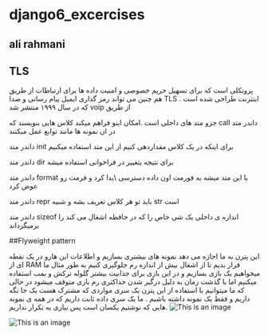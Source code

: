 # django6_excercises
## ali rahmani


  ## TLS

&#x202b;  پروتکلی است که برای تسهیل حریم خصوصی و امنیت داده ها برای ارتباطات از طریق اینترنت طراحی شده است .
TLS هم چنین می تواند رمز گذاری ایمیل پیام رسانی و صدا از طریق voip  که در سال ۱۹۹۹ منتشر شد




&#x202b; 
داندر متد call  جزو متد های داخلی است .امکان اینو فراهم میکند کلاس هایی بنویسند که در ان نمونه ها مانند توابع عمل میکنند 

داندر متد init برای اینکه در یک کلاس مقداردهی  کنیم از این متد استفاده میکنیم 


داندر متد  dir  برای نتیجه یتغییر در فراخوانی استفاده میشه 


داندر متد  format  با این متد میشه به فورمت اون داده دسترسی \یدا کرد و فرمت رو عوض کرد 

داندر متد repr  باید تو هر کلاس تعریف بشه و شبیه str  است 



داندر متد  sizeof  اندازه ی داخلی یک شی خاص را که در حافظه اشغال می کند را برمیگرداند

##Flyweight pattern


این پترن به ما اجازه می دهد نمونه های بیشتری بسازیم و اطلاعات این هارو در یک نقطه ای از RAM قرار بدیم تا از اشغال بیش از اندازه رم جلوگیری کنیم 
به طور مثال ما میخواهیم یک بازی بسازیم و در این بازی برای جذابیت بیشتر گلوله ترکش و بمب استفاده میکنیم اما با گذشت زمان به دلیل درگیر شدن حداکثری رم بازی متوقف میشود در حالی که ما میتوانیم با استفاده از این پترن یک سری مواردی که مشترک هست یک جا نگه داریم و فقط یک نمونه داشته باشیم .
ما یک سری داده ثابت داریم که در همه ی نمونه هایی که نوشتیم یکسان است پس نیازی به تکرار نداریم.
![This is an image](https://refactoring.guru/images/patterns/diagrams/flyweight/solution3-en.png)



![This is an image](https://refactoring.guru/images/patterns/diagrams/flyweight/structure.png)




